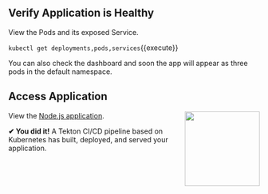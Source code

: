 ## Verify Application is Healthy

View the Pods and its exposed Service.

`kubectl get deployments,pods,services`{{execute}}

You can also check the dashboard and soon the app will appear as three pods in the default namespace.

## Access Application

<img align="right" src="/javajon/courses/kubernetes-pipelines/tekton/assets/ribbon.png" width="150">

View the [Node.js application](https://[[HOST_SUBDOMAIN]]-32000-[[KATACODA_HOST]].environments.katacoda.com/).

**&#x2714; You did it!** A Tekton CI/CD pipeline based on Kubernetes has built, deployed, and served your application.
